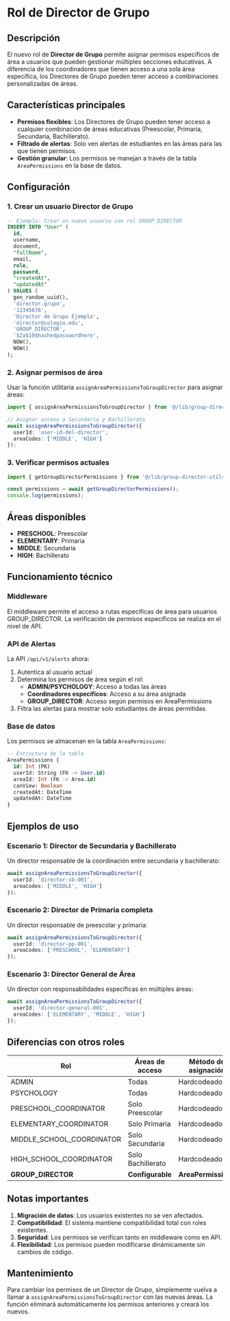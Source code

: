 # Rol de Director de Grupo

## Descripción

El nuevo rol de **Director de Grupo** permite asignar permisos específicos de área a usuarios que pueden gestionar múltiples secciones educativas. A diferencia de los coordinadores que tienen acceso a una sola área específica, los Directores de Grupo pueden tener acceso a combinaciones personalizadas de áreas.

## Características principales

- **Permisos flexibles**: Los Directores de Grupo pueden tener acceso a cualquier combinación de áreas educativas (Preescolar, Primaria, Secundaria, Bachillerato).
- **Filtrado de alertas**: Solo ven alertas de estudiantes en las áreas para las que tienen permisos.
- **Gestión granular**: Los permisos se manejan a través de la tabla `AreaPermissions` en la base de datos.

## Configuración

### 1. Crear un usuario Director de Grupo

```sql
-- Ejemplo: Crear un nuevo usuario con rol GROUP_DIRECTOR
INSERT INTO "User" (
  id, 
  username, 
  document, 
  "fullName", 
  email, 
  role, 
  password, 
  "createdAt", 
  "updatedAt"
) VALUES (
  gen_random_uuid(),
  'director.grupo',
  '12345678',
  'Director de Grupo Ejemplo',
  'director@colegio.edu',
  'GROUP_DIRECTOR',
  '$2a$10$hashedpasswordhere',
  NOW(),
  NOW()
);
```

### 2. Asignar permisos de área

Usar la función utilitaria `assignAreaPermissionsToGroupDirector` para asignar áreas:

```typescript
import { assignAreaPermissionsToGroupDirector } from '@/lib/group-director-utils';

// Asignar acceso a Secundaria y Bachillerato
await assignAreaPermissionsToGroupDirector({
  userId: 'user-id-del-director',
  areaCodes: ['MIDDLE', 'HIGH']
});
```

### 3. Verificar permisos actuales

```typescript
import { getGroupDirectorPermissions } from '@/lib/group-director-utils';

const permissions = await getGroupDirectorPermissions();
console.log(permissions);
```

## Áreas disponibles

- **PRESCHOOL**: Preescolar
- **ELEMENTARY**: Primaria  
- **MIDDLE**: Secundaria
- **HIGH**: Bachillerato

## Funcionamiento técnico

### Middleware
El middleware permite el acceso a rutas específicas de área para usuarios GROUP_DIRECTOR. La verificación de permisos específicos se realiza en el nivel de API.

### API de Alertas
La API `/api/v1/alerts` ahora:
1. Autentica al usuario actual
2. Determina los permisos de área según el rol:
   - **ADMIN/PSYCHOLOGY**: Acceso a todas las áreas
   - **Coordinadores específicos**: Acceso a su área asignada
   - **GROUP_DIRECTOR**: Acceso según permisos en AreaPermissions
3. Filtra las alertas para mostrar solo estudiantes de áreas permitidas

### Base de datos
Los permisos se almacenan en la tabla `AreaPermissions`:
```sql
-- Estructura de la tabla
AreaPermissions {
  id: Int (PK)
  userId: String (FK -> User.id)
  areaId: Int (FK -> Area.id)
  canView: Boolean
  createdAt: DateTime
  updatedAt: DateTime
}
```

## Ejemplos de uso

### Escenario 1: Director de Secundaria y Bachillerato
Un director responsable de la coordinación entre secundaria y bachillerato:
```typescript
await assignAreaPermissionsToGroupDirector({
  userId: 'director-sb-001',
  areaCodes: ['MIDDLE', 'HIGH']
});
```

### Escenario 2: Director de Primaria completa
Un director responsable de preescolar y primaria:
```typescript
await assignAreaPermissionsToGroupDirector({
  userId: 'director-pp-001', 
  areaCodes: ['PRESCHOOL', 'ELEMENTARY']
});
```

### Escenario 3: Director General de Área
Un director con responsabilidades específicas en múltiples áreas:
```typescript
await assignAreaPermissionsToGroupDirector({
  userId: 'director-general-001',
  areaCodes: ['ELEMENTARY', 'MIDDLE', 'HIGH']
});
```

## Diferencias con otros roles

| Rol | Áreas de acceso | Método de asignación |
|-----|----------------|---------------------|
| ADMIN | Todas | Hardcodeado |
| PSYCHOLOGY | Todas | Hardcodeado |
| PRESCHOOL_COORDINATOR | Solo Preescolar | Hardcodeado |
| ELEMENTARY_COORDINATOR | Solo Primaria | Hardcodeado |
| MIDDLE_SCHOOL_COORDINATOR | Solo Secundaria | Hardcodeado |
| HIGH_SCHOOL_COORDINATOR | Solo Bachillerato | Hardcodeado |
| **GROUP_DIRECTOR** | **Configurable** | **AreaPermissions** |

## Notas importantes

1. **Migración de datos**: Los usuarios existentes no se ven afectados.
2. **Compatibilidad**: El sistema mantiene compatibilidad total con roles existentes.
3. **Seguridad**: Los permisos se verifican tanto en middleware como en API.
4. **Flexibilidad**: Los permisos pueden modificarse dinámicamente sin cambios de código.

## Mantenimiento

Para cambiar los permisos de un Director de Grupo, simplemente vuelva a llamar a `assignAreaPermissionsToGroupDirector` con las nuevas áreas. La función eliminará automáticamente los permisos anteriores y creará los nuevos.